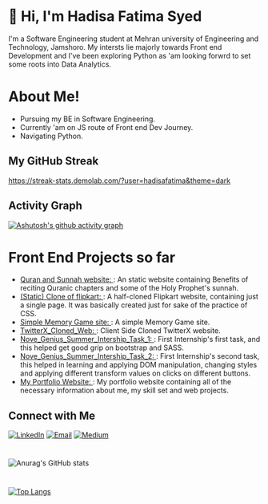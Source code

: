 <!---[![Header](https://www.techspot.com/images2/news/bigimage/2019/10/2019-10-25-image-5.jpg)](https://github.com/hadisafatima)--->
<p align="center">
  <h1>👋 Hi, I'm Hadisa Fatima Syed</h1>
</p>
I'm a Software Engineering student at Mehran university of Engineering and Technology, Jamshoro. My intersts lie majorly towards Front end Development and I've been exploring Python as 'am looking forwrd to set some roots into Data Analytics.  


# About Me!
  - Pursuing my BE in Software Engineering.
  - Currently 'am on JS route of Front end Dev Journey.
  - Navigating Python.
    
## My GitHub Streak

https://streak-stats.demolab.com/?user=hadisafatima&theme=dark




## Activity Graph

[![Ashutosh's github activity graph](https://github-readme-activity-graph.vercel.app/graph?username=hadisafatima&theme=dracula&bg_color=1a1b27&color=f8f8f2&line=bd93f9&point=ff79c6)](https://github.com/ashutosh00710/github-readme-activity-graph)




# Front End Projects so far
- [Quran and Sunnah website: ](https://hadisafatima.github.io/Wisdoms-of-Holy-Quran-and-Sunnahs/): An static website containing Benefits of reciting Quranic chapters and some of the Holy Prophet's sunnah.
- [(Static) Clone of flipkart: ](https://hadisafatima.github.io/flipkart-website/): A half-cloned Flipkart website, containing just a single page. It was basically created just for sake of the practice of CSS.
- [Simple Memory Game site: ](https://hadisafatima.github.io/Simple-Memory-Game-web/) : A simple Memory Game site.
- [TwitterX_Cloned_Web: ](https://hadisafatima.github.io/TwitterX_Clone/) : Client Side Cloned TwitterX website.
- [Nove_Genius_Summer_Intership_Task_1: ](https://hadisafatima.github.io/NovaGenius_InternshipTask_1/) : First Internship's first task, and this helped get good grip on bootstrap and SASS.
- [Nove_Genius_Summer_Intership_Task_2: ](https://hadisafatima.github.io/Nova-Genius-Internship-Task-2/) : First Internship's second task, this helped in learning and applying DOM manipulation, changing styles and applying different transform values on clicks on different buttons.
- [My Portfolio Website: ](https://hadisafatima.github.io/My_Portfolio/) : My portfolio website containing all of the necessary information about me, my skill set and web projects.

  
## Connect with Me

[![LinkedIn](https://img.shields.io/badge/-LinkedIn-0077B5?style=for-the-badge&logo=linkedin&logoColor=white)](https://www.linkedin.com/in/hadisa-fatima-syed-85537a266/)
[![Email](https://img.shields.io/badge/-Email-D14836?style=for-the-badge&logo=gmail&logoColor=white)](mailto:hadisaasyed@gmail.com)
[![Medium](https://img.shields.io/badge/-Medium-12100E?style=for-the-badge&logo=medium&logoColor=white)](https://medium.com/@hadisaasyed)



# 

![Anurag's GitHub stats](https://github-readme-stats.vercel.app/api?username=hadisafatima&show_icons=true&theme=radical)

#

[![Top Langs](https://github-readme-stats.vercel.app/api/top-langs/?username=hadisafatima&layout=compact&theme=radical)](https://github.com/your-username/github-readme-stats)



<!---
hadisafatima/hadisafatima is a ✨ special ✨ repository because its `README.md` (this file) appears on your GitHub profile.
You can click the Preview link to take a look at your changes.
--->
